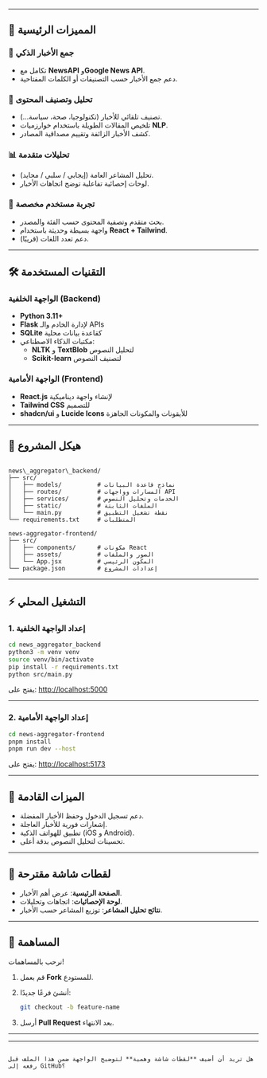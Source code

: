 



---

## 🚀 المميزات الرئيسية

### 📡 **جمع الأخبار الذكي**
- تكامل مع **NewsAPI** و**Google News API**.
- دعم جمع الأخبار حسب التصنيفات أو الكلمات المفتاحية.

### 🤖 **تحليل وتصنيف المحتوى**
- تصنيف تلقائي للأخبار (تكنولوجيا، صحة، سياسة...).
- تلخيص المقالات الطويلة باستخدام خوارزميات **NLP**.
- كشف الأخبار الزائفة وتقييم مصداقية المصادر.

### 📊 **تحليلات متقدمة**
- تحليل المشاعر العامة (إيجابي / سلبي / محايد).
- لوحات إحصائية تفاعلية توضح اتجاهات الأخبار.

### 🎨 **تجربة مستخدم مخصصة**
- بحث متقدم وتصفية المحتوى حسب الفئة والمصدر.
- واجهة بسيطة وحديثة باستخدام **React + Tailwind**.
- دعم تعدد اللغات (قريبًا).

---

## 🛠️ التقنيات المستخدمة

### **الواجهة الخلفية (Backend)**
- **Python 3.11+**
- **Flask** لإدارة الخادم والـ APIs
- **SQLite** كقاعدة بيانات محلية
- مكتبات الذكاء الاصطناعي:
  - **NLTK** و **TextBlob** لتحليل النصوص
  - **Scikit-learn** لتصنيف النصوص

### **الواجهة الأمامية (Frontend)**
- **React.js** لإنشاء واجهة ديناميكية
- **Tailwind CSS** للتصميم
- **shadcn/ui** و **Lucide Icons** للأيقونات والمكونات الجاهزة

---

## 📂 هيكل المشروع

```

news\_aggregator\_backend/
├── src/
│   ├── models/          # نماذج قاعدة البيانات
│   ├── routes/          # المسارات وواجهات API
│   ├── services/        # الخدمات وتحليل النصوص
│   ├── static/          # الملفات الثابتة
│   └── main.py          # نقطة تشغيل التطبيق
└── requirements.txt     # المتطلبات

news-aggregator-frontend/
├── src/
│   ├── components/      # مكونات React
│   ├── assets/          # الصور والملفات
│   └── App.jsx          # المكون الرئيسي
└── package.json         # إعدادات المشروع

````

---

## ⚡ التشغيل المحلي

### **1. إعداد الواجهة الخلفية**
```bash
cd news_aggregator_backend
python3 -m venv venv
source venv/bin/activate
pip install -r requirements.txt
python src/main.py
````

يفتح على: [http://localhost:5000](http://localhost:5000)

---

### **2. إعداد الواجهة الأمامية**

```bash
cd news-aggregator-frontend
pnpm install
pnpm run dev --host
```

يفتح على: [http://localhost:5173](http://localhost:5173)

---

## 🔮 الميزات القادمة

* دعم تسجيل الدخول وحفظ الأخبار المفضلة.
* إشعارات فورية للأخبار العاجلة.
* تطبيق للهواتف الذكية (iOS و Android).
* تحسينات لتحليل النصوص بدقة أعلى.

---

## 📸 لقطات شاشة مقترحة

* **الصفحة الرئيسية**: عرض أهم الأخبار.
* **لوحة الإحصائيات**: اتجاهات وتحليلات.
* **نتائج تحليل المشاعر**: توزيع المشاعر حسب الأخبار.

---

## 🤝 المساهمة

نرحب بالمساهمات!

1. قم بعمل **Fork** للمستودع.
2. أنشئ فرعًا جديدًا:

   ```bash
   git checkout -b feature-name
   ```
3. أرسل **Pull Request** بعد الانتهاء.

---



---

```

هل تريد أن أضيف **لقطات شاشة وهمية** لتوضيح الواجهة ضمن هذا الملف قبل رفعه إلى GitHub؟
```
